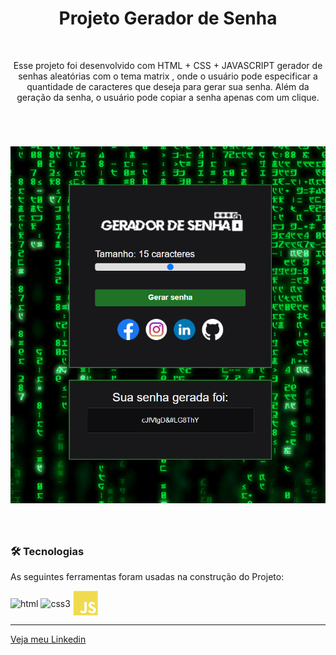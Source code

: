 <h1 align="center">Projeto Gerador de Senha</h1>

<br>

<p align="center">Esse projeto foi desenvolvido com HTML + CSS + JAVASCRIPT gerador de senhas aleatórias com o tema matrix , onde o usuário pode especificar a quantidade de caracteres que deseja para gerar sua senha. Além da geração da senha, o usuário pode copiar a senha apenas com um clique. </p>

<br>

<h1 align="center">
    <img alt="readme" title="GeradorSenha" src="assets\gerador de senha.png" />
</h1>

<br>

### 🛠 Tecnologias

As seguintes ferramentas foram usadas na construção do Projeto:

<img align = "center" src="https://cdn.jsdelivr.net/gh/devicons/devicon/icons/html5/html5-original.svg" alt="html" height="40" width="40"/> 
  <img align = "center" src="https://cdn.jsdelivr.net/gh/devicons/devicon/icons/css3/css3-original.svg" alt="css3" height="40" width="40"/>
   <img align = "center" src="https://raw.githubusercontent.com/devicons/devicon/master/icons/javascript/javascript-plain.svg" alt="javascript" height="40" width="40"/>

---

[Veja meu Linkedin](https://www.linkedin.com/in/gabriel-almeida-9453b3197/)
